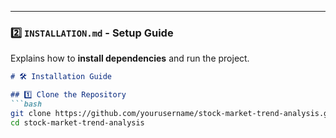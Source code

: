 
---

### **2️⃣ `INSTALLATION.md` - Setup Guide**
Explains how to **install dependencies** and run the project.

```markdown
# 🛠️ Installation Guide

## 1️⃣ Clone the Repository
```bash
git clone https://github.com/yourusername/stock-market-trend-analysis.git
cd stock-market-trend-analysis
